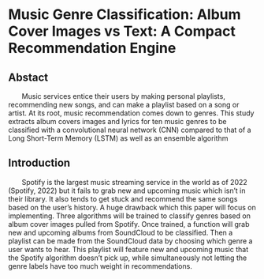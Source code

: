 # Music Genre Classification: Album Cover Images vs Text: A Compact Recommendation Engine
## Abstact
&nbsp;&nbsp;&nbsp;&nbsp;&nbsp;&nbsp; Music services entice their users by making personal playlists, recommending new songs,
and can make a playlist based on a song or artist. At its root, music recommendation comes
down to genres. This study extracts album covers images and lyrics for ten music genres to be
classified with a convolutional neural network (CNN) compared to that of a Long Short-Term
Memory (LSTM) as well as an ensemble algorithm


## Introduction
&nbsp;&nbsp;&nbsp;&nbsp;&nbsp;&nbsp; Spotify is the largest music streaming service in the world as of 2022 (Spotify, 2022) but
it fails to grab new and upcoming music which isn’t in their library. It also tends to get stuck and
recommend the same songs based on the user’s history. A huge drawback which this paper will
focus on implementing. Three algorithms will be trained to classify genres based on album cover
images pulled from Spotify. Once trained, a function will grab new and upcoming albums from
SoundCloud to be classified. Then a playlist can be made from the SoundCloud data by choosing
which genre a user wants to hear. This playlist will feature new and upcoming music that the
Spotify algorithm doesn’t pick up, while simultaneously not letting the genre labels have too
much weight in recommendations. 
